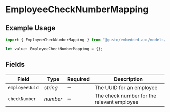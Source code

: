 # EmployeeCheckNumberMapping

## Example Usage

```typescript
import { EmployeeCheckNumberMapping } from "@gusto/embedded-api/models/components/payrollcheck.js";

let value: EmployeeCheckNumberMapping = {};
```

## Fields

| Field                                      | Type                                       | Required                                   | Description                                |
| ------------------------------------------ | ------------------------------------------ | ------------------------------------------ | ------------------------------------------ |
| `employeeUuid`                             | *string*                                   | :heavy_minus_sign:                         | The UUID for an employee                   |
| `checkNumber`                              | *number*                                   | :heavy_minus_sign:                         | The check number for the relevant employee |